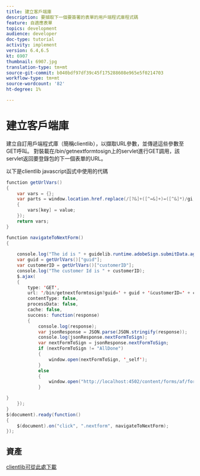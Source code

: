 ```yaml
---
title: 建立客戶端庫
description: 要擷取下一個要簽署的表單的用戶端程式庫程式碼
feature: 自適應表單
topics: development
audience: developer
doc-type: tutorial
activity: implement
version: 6.4,6.5
kt: 6907
thumbnail: 6907.jpg
translation-type: tm+mt
source-git-commit: b040bdf97df39c45f175288608e965e5f0214703
workflow-type: tm+mt
source-wordcount: '82'
ht-degree: 1%

---
```


# 建立客戶端庫

建立自訂用戶端程式庫（簡稱clientlib），以擷取URL參數，並傳遞這些參數至GET呼叫。 對裝載在/bin/getnextformtosign上的servlet進行GET調用，該servlet返回要登錄包的下一個表單的URL。

以下是clientlib javascript函式中使用的代碼


```java
function getUrlVars()
{
    var vars = {};
    var parts = window.location.href.replace(/[?&]+([^=&]+)=([^&]*)/gi, function(m, key, value)
    {
        vars[key] = value;
    });
    return vars;
}

function navigateToNextForm()
{
    
    console.log("The id is " + guidelib.runtime.adobeSign.submitData.agreementId);
    var guid = getUrlVars()["guid"];
    var customerID = getUrlVars()["customerID"];
    console.log("The customer Id is " + customerID);
    $.ajax(
    {
        type: 'GET',
        url: '/bin/getnextformtosign?guid=' + guid + '&customerID=' + customerID,
        contentType: false,
        processData: false,
        cache: false,
        success: function(response)
        {
            console.log(response);
            var jsonResponse = JSON.parse(JSON.stringify(response));
            console.log(jsonResponse.nextFormToSign);
            var nextFormToSign = jsonResponse.nextFormToSign;
            if (nextFormToSign != "AllDone")
            {
                window.open(nextFormToSign, '_self');
            }
            else
            {
                window.open("http://localhost:4502/content/forms/af/formsandsigndemo/alldone.html", '_self');
            }

}
    });
}
$(document).ready(function()
{
    $(document).on("click", ".nextform", navigateToNextForm);
});
```

## 資產

[clientlib可從此處下載](assets/get-next-form-client-lib.zip)
